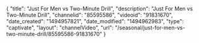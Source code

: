 {
    "title": "Just For Men vs Two-Minute Drill",
    "description": "Just For Men vs Two-Minute Drill",
    "channelid": "85595586",
    "videoid": "91831670",
    "date_created": "1494957821",
    "date_modified": "1494962983",
    "type": "captivate",
    "layout": "channelVideo",
    "url": "\/seasonal\/just-for-men-vs-two-minute-drill\/85595586-91831670"
}